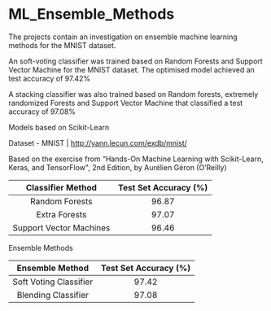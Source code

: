 # ML_Ensemble_Methods

The projects contain an investigation on ensemble machine learning methods for the MNIST dataset.

An soft-voting classifier was trained based on Random Forests and Support Vector Machine for the MNIST dataset. The optimised model achieved an test accuracy of 97.42%

A stacking classifier was also trained based on Random forests, extremely randomized Forests and Support Vector Machine that classified a test accuracy of 97.08%

Models based on Scikit-Learn

Dataset - MNIST | http://yann.lecun.com/exdb/mnist/
          

Based on the exercise from “Hands-On Machine Learning with Scikit-Learn, Keras, and TensorFlow", 2nd Edition, by Aurélien Géron (O’Reilly)



|    Classifier Method    | Test Set Accuracy (%) |
|:-----------------------:|:---------------------:|
|      Random Forests     |         96.87         |
|      Extra Forests      |         97.07         |
| Support Vector Machines |         96.46         |

Ensemble Methods

|     Ensemble Method    | Test Set Accuracy (%) |
|:----------------------:|:---------------------:|
| Soft Voting Classifier |         97.42         |
|   Blending Classifier  |         97.08         |
